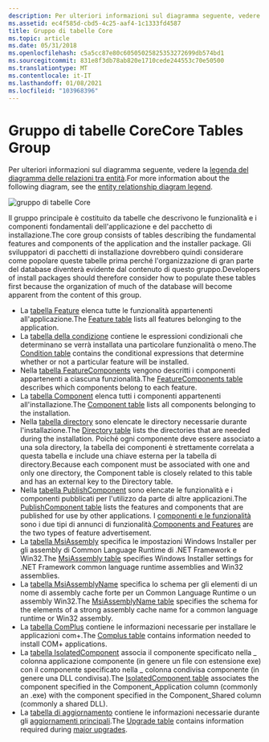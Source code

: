 ```yaml
---
description: Per ulteriori informazioni sul diagramma seguente, vedere la legenda del diagramma delle relazioni tra entità.
ms.assetid: ec4f585d-cbd5-4c25-aaf4-1c1333fd4587
title: Gruppo di tabelle Core
ms.topic: article
ms.date: 05/31/2018
ms.openlocfilehash: c5a5cc87e80c60505025825353272699db574bd1
ms.sourcegitcommit: 831e8f3db78ab820e1710cede244553c70e50500
ms.translationtype: MT
ms.contentlocale: it-IT
ms.lasthandoff: 01/08/2021
ms.locfileid: "103968396"
---
```

# <a name="core-tables-group"></a><span data-ttu-id="270b5-103">Gruppo di tabelle Core</span><span class="sxs-lookup"><span data-stu-id="270b5-103">Core Tables Group</span></span>

<span data-ttu-id="270b5-104">Per ulteriori informazioni sul diagramma seguente, vedere la [legenda del diagramma delle relazioni tra entità](entity-relationship-diagram-legend.md).</span><span class="sxs-lookup"><span data-stu-id="270b5-104">For more information about the following diagram, see the [entity relationship diagram legend](entity-relationship-diagram-legend.md).</span></span>

![gruppo di tabelle Core](images/core.png)

<span data-ttu-id="270b5-106">Il gruppo principale è costituito da tabelle che descrivono le funzionalità e i componenti fondamentali dell'applicazione e del pacchetto di installazione.</span><span class="sxs-lookup"><span data-stu-id="270b5-106">The core group consists of tables describing the fundamental features and components of the application and the installer package.</span></span> <span data-ttu-id="270b5-107">Gli sviluppatori di pacchetti di installazione dovrebbero quindi considerare come popolare queste tabelle prima perché l'organizzazione di gran parte del database diventerà evidente dal contenuto di questo gruppo.</span><span class="sxs-lookup"><span data-stu-id="270b5-107">Developers of install packages should therefore consider how to populate these tables first because the organization of much of the database will become apparent from the content of this group.</span></span>

-   <span data-ttu-id="270b5-108">La [tabella Feature](feature-table.md) elenca tutte le funzionalità appartenenti all'applicazione.</span><span class="sxs-lookup"><span data-stu-id="270b5-108">The [Feature table](feature-table.md) lists all features belonging to the application.</span></span>
-   <span data-ttu-id="270b5-109">La [tabella della condizione](condition-table.md) contiene le espressioni condizionali che determinano se verrà installata una particolare funzionalità o meno.</span><span class="sxs-lookup"><span data-stu-id="270b5-109">The [Condition table](condition-table.md) contains the conditional expressions that determine whether or not a particular feature will be installed.</span></span>
-   <span data-ttu-id="270b5-110">Nella [tabella FeatureComponents](featurecomponents-table.md) vengono descritti i componenti appartenenti a ciascuna funzionalità.</span><span class="sxs-lookup"><span data-stu-id="270b5-110">The [FeatureComponents table](featurecomponents-table.md) describes which components belong to each feature.</span></span>
-   <span data-ttu-id="270b5-111">La [tabella Component](component-table.md) elenca tutti i componenti appartenenti all'installazione.</span><span class="sxs-lookup"><span data-stu-id="270b5-111">The [Component table](component-table.md) lists all components belonging to the installation.</span></span>
-   <span data-ttu-id="270b5-112">Nella [tabella directory](directory-table.md) sono elencate le directory necessarie durante l'installazione.</span><span class="sxs-lookup"><span data-stu-id="270b5-112">The [Directory table](directory-table.md) lists the directories that are needed during the installation.</span></span> <span data-ttu-id="270b5-113">Poiché ogni componente deve essere associato a una sola directory, la tabella dei componenti è strettamente correlata a questa tabella e include una chiave esterna per la tabella di directory.</span><span class="sxs-lookup"><span data-stu-id="270b5-113">Because each component must be associated with one and only one directory, the Component table is closely related to this table and has an external key to the Directory table.</span></span>
-   <span data-ttu-id="270b5-114">Nella [tabella PublishComponent](publishcomponent-table.md) sono elencate le funzionalità e i componenti pubblicati per l'utilizzo da parte di altre applicazioni.</span><span class="sxs-lookup"><span data-stu-id="270b5-114">The [PublishComponent table](publishcomponent-table.md) lists the features and components that are published for use by other applications.</span></span> <span data-ttu-id="270b5-115">I [componenti e le funzionalità](components-and-features.md) sono i due tipi di annunci di funzionalità.</span><span class="sxs-lookup"><span data-stu-id="270b5-115">[Components and Features](components-and-features.md) are the two types of feature advertisement.</span></span>
-   <span data-ttu-id="270b5-116">La [tabella MsiAssembly](msiassembly-table.md) specifica le impostazioni Windows Installer per gli assembly di Common Language Runtime di .NET Framework e Win32.</span><span class="sxs-lookup"><span data-stu-id="270b5-116">The [MsiAssembly table](msiassembly-table.md) specifies Windows Installer settings for .NET Framework common language runtime assemblies and Win32 assemblies.</span></span>
-   <span data-ttu-id="270b5-117">La [tabella MsiAssemblyName](msiassemblyname-table.md) specifica lo schema per gli elementi di un nome di assembly cache forte per un Common Language Runtime o un assembly Win32.</span><span class="sxs-lookup"><span data-stu-id="270b5-117">The [MsiAssemblyName table](msiassemblyname-table.md) specifies the schema for the elements of a strong assembly cache name for a common language runtime or Win32 assembly.</span></span>
-   <span data-ttu-id="270b5-118">La [tabella ComPlus](complus-table.md) contiene le informazioni necessarie per installare le applicazioni com+.</span><span class="sxs-lookup"><span data-stu-id="270b5-118">The [Complus table](complus-table.md) contains information needed to install COM+ applications.</span></span>
-   <span data-ttu-id="270b5-119">La [tabella IsolatedComponent](isolatedcomponent-table.md) associa il componente specificato nella \_ colonna applicazione componente (in genere un file con estensione exe) con il componente specificato nella \_ colonna condivisa componente (in genere una DLL condivisa).</span><span class="sxs-lookup"><span data-stu-id="270b5-119">The [IsolatedComponent table](isolatedcomponent-table.md) associates the component specified in the Component\_Application column (commonly an .exe) with the component specified in the Component\_Shared column (commonly a shared DLL).</span></span>
-   <span data-ttu-id="270b5-120">La [tabella di aggiornamento](upgrade-table.md) contiene le informazioni necessarie durante gli [aggiornamenti principali](major-upgrades.md).</span><span class="sxs-lookup"><span data-stu-id="270b5-120">The [Upgrade table](upgrade-table.md) contains information required during [major upgrades](major-upgrades.md).</span></span>

 

 



